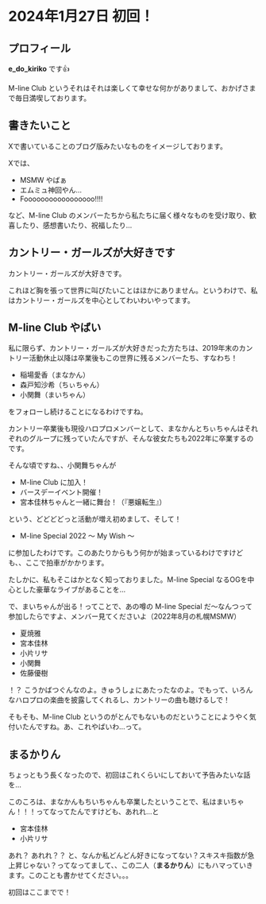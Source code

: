 # 2024年1月27日 初回！

## プロフィール

**e_do_kiriko** です👍

M-line Club というそれはそれは楽しくて幸せな何かがありまして、おかげさまで毎日満喫しております。

## 書きたいこと

Xで書いていることのブログ版みたいなものをイメージしております。

Xでは、

* MSMW やばぁ
* エムミュ神回やん…
* Fooooooooooooooooo!!!!

など、M-line Club のメンバーたちから私たちに届く様々なものを受け取り、歓喜したり、感想書いたり、祝福したり…

## カントリー・ガールズが大好きです

カントリー・ガールズが大好きです。

これほど胸を張って世界に叫びたいことはほかにありません。というわけで、私はカントリー・ガールズを中心としてわいわいやってます。

## M-line Club やばい

私に限らず、カントリー・ガールズが大好きだった方たちは、2019年末のカントリー活動休止以降は卒業後もこの世界に残るメンバーたち、すなわち！

* 稲場愛香（まなかん）
* 森戸知沙希（ちぃちゃん）
* 小関舞（まいちゃん）

をフォローし続けることになるわけですね。

カントリー卒業後も現役ハロプロメンバーとして、まなかんとちぃちゃんはそれぞれのグループに残っていたんですが、そんな彼女たちも2022年に卒業するのです。

そんな頃ですね、、小関舞ちゃんが

* M-line Club に加入！
* バースデーイベント開催！
* 宮本佳林ちゃんと一緒に舞台！（『悪嬢転生』）

という、どどどどっと活動が増え初めまして、そして！

* M-line Special 2022 ～ My Wish ～

に参加したわけです。このあたりからもう何かが始まっているわけですけども、、ここで拍車がかかります。

たしかに、私もそこはかとなく知っておりました。M-line Special なるOGを中心とした豪華なライブがあることを…

で、まいちゃんが出る！ってことで、あの噂の M-line Special だ～なんつって参加したらですよ、メンバー見てくださいよ（2022年8月の札幌MSMW）

* 夏焼雅
* 宮本佳林
* 小片リサ
* 小関舞
* 佐藤優樹

！？ こうかばつぐんなのよ。きゅうしょにあたったなのよ。でもって、いろんなハロプロの楽曲を披露してくれるし、カントリーの曲も聴けるしで！

そもそも、M-line Club というのがとんでもないものだということにようやく気付いたんですね。あ、これやばいわ…って。

## まるかりん

ちょっともう長くなったので、初回はこれくらいにしておいて予告みたいな話を…

このころは、まなかんもちいちゃんも卒業したということで、私はまいちゃん！！！ってなってたんですけども、あれれ…と

* 宮本佳林
* 小片リサ

あれ？ あれれ？？ と、なんか私どんどん好きになってない？スキスキ指数が急上昇じゃない？ってなってまして、、この二人（**まるかりん**）にもハマっていきます。このことも書かせてください。。。

初回はここまでで！